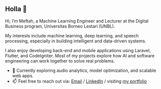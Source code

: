 ## Holla 👋

Hi, I’m Meftah, a Machine Learning Engineer and Lecturer at the Digital Business program, Universitas Borneo Lestari (UNBL).

My interests include machine learning, deep learning, and speech processing, especially in building intelligent and data-driven systems.

I also enjoy developing back-end and mobile applications using Laravel, Flutter, and CodeIgniter. Most of my projects explore how AI and software engineering can work together to solve real problems.

- 🌱 Currently exploring audio analytics, model optimization, and scalable web apps.
- 📫 Feel free to reach out via: [Email](mailto:meftah.mafazy@gmail.com) / [LinkedIn](linkedin.com/in/meftahmafazy) / visiting [my portfolio](meftahmafazy.github.io)
